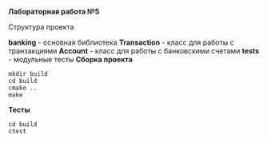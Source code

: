 **Лабораторная работа №5**

Структура проекта

**banking** - основная библиотека
**Transaction** - класс для работы с транзакциями
**Account** - класс для работы с банковскими счетами
**tests** - модульные тесты
**Сборка проекта**

```
mkdir build
cd build
cmake ..
make
```

**Тесты**

```
cd build
ctest
```
